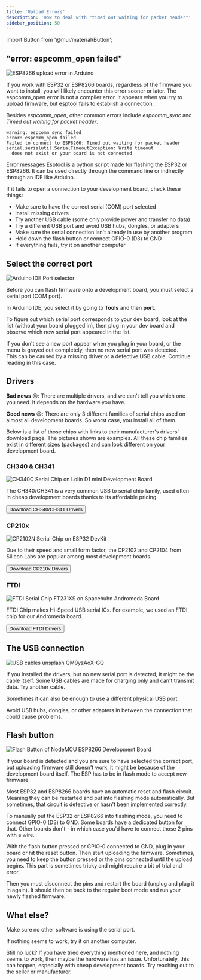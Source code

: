 ```yaml
---
title: 'Upload Errors'
description: 'How to deal with "timed out waiting for packet header"'
sidebar_position: 50
---
```


import Button from '@mui/material/Button';

## "error: espcomm_open failed"

![ESP8266 upload error in Arduino](/img/diy/espcomm.png)

If you work with ESP32 or ESP8266 boards, regardless of the firmware you want to install, you will likely encounter this error sooner or later. 
The espcomm_open error is not a compiler error. It appears when you try to upload firmware, but [esptool ](https://github.com/espressif/esptool)fails to establish a connection. 

Besides *espcomm_open*, other common errors include *espcomm_sync* and *Timed out waiting for packet header*.

```
warning: espcomm_sync failed
error: espcomm_open failed
Failed to connect to ESP8266: Timed out waiting for packet header
serial.serialutil.SerialTimeoutException: Write timeout 
  does not exist or your board is not connected
```

Error messages
[Esptool ](https://github.com/espressif/esptool)is a python script made for flashing the ESP32 or ESP8266. It can be used directly through the command line or indirectly through an IDE like Arduino.

If it fails to open a connection to your development board, check these things: 

- Make sure to have the correct serial (COM) port selected
- Install missing drivers
- Try another USB cable (some only provide power and transfer no data)
- Try a different USB port and avoid USB hubs, dongles, or adapters
- Make sure the serial connection isn't already in use by another program
- Hold down the flash button or connect GPIO-0 (D3) to GND
- If everything fails, try it on another computer

## Select the correct port

![Arduino IDE Port selector](/img/diy/arduinoserialport.png)

Before you can flash firmware onto a development board, you must select a serial port (COM port). 

In Arduino IDE, you select it by going to **Tools** and then **port**. 

To figure out which serial port corresponds to your dev board, look at the list (without your board plugged in), then plug in your dev board and observe which new serial port appeared in the list.

If you don't see a new port appear when you plug in your board, or the menu is grayed out completely, then no new serial port was detected.  
This can be caused by a missing driver or a defective USB cable. Continue reading in this case.

## Drivers

**Bad news** 😔: There are multiple drivers, and we can't tell you which one you need. It depends on the hardware you have.

**Good news** 😃: There are only 3 different families of serial chips used on almost all development boards. So worst case, you install all of them.

Below is a list of those chips with links to their manufacturer's drivers' download page. The pictures shown are examples. All these chip families exist in different sizes (packages) and can look different on your development board.

### CH340 & CH341

![CH340C Serial Chip on Lolin D1 mini Development Board](/img/diy/ch340.jpg)

The CH340/CH341 is a very common USB to serial chip family, used often in cheap development boards thanks to its affordable pricing.

<Button href='http://www.wch-ic.com/downloads/CH341SER_ZIP.html' target='_blank' variant='contained'>Download CH340/CH341 Drivers</Button>

### CP210x

![CP2102N Serial Chip on ESP32 DevKit](/img/diy/cp210x.jpg)

Due to their speed and small form factor, the CP2102 and CP2104 from Silicon Labs are popular among most development boards.

<Button href='https://www.silabs.com/developers/usb-to-uart-bridge-vcp-drivers' target='_blank' variant='contained'>Download CP210x Drivers</Button>

### FTDI

![FTDI Serial Chip FT231XS on Spacehuhn Andromeda Board](/img/diy/ftdi.jpg)

FTDI Chip makes Hi-Speed USB serial ICs. For example, we used an FTDI chip for our Andromeda board.

<Button href='https://ftdichip.com/drivers/' target='_blank' variant='contained'>Download FTDI Drivers</Button>

## The USB connection

![USB cables unsplash QM9yzAoX-GQ](/img/diy/usb.jpg)

If you installed the drivers, but no new serial port is detected, it might be the cable itself. Some USB cables are made for charging only and can't transmit data. Try another cable.

Sometimes it can also be enough to use a different physical USB port.

Avoid USB hubs, dongles, or other adapters in between the connection that could cause problems.

## Flash button

![Flash Button of NodeMCU ESP8266 Development Board](/img/diy/flash.jpg)

If your board is detected and you are sure to have selected the correct port, but uploading firmware still doesn't work, it might be because of the development board itself. The ESP has to be in flash mode to accept new firmware.

Most ESP32 and ESP8266 boards have an automatic reset and flash circuit. Meaning they can be restarted and put into flashing mode automatically. But sometimes, that circuit is defective or hasn't been implemented correctly. 

To manually put the ESP32 or ESP8266 into flashing mode, you need to connect GPIO-0 (D3) to GND. Some boards have a dedicated button for that. Other boards don't - in which case you'd have to connect those 2 pins with a wire.

With the flash button pressed or GPIO-0 connected to GND, plug in your board or hit the reset button. Then start uploading the firmware. Sometimes, you need to keep the button pressed or the pins connected until the upload begins.
This part is sometimes tricky and might require a bit of trial and error. 

Then you must disconnect the pins and restart the board (unplug and plug it in again). It should then be back to the regular boot mode and run your newly flashed firmware.

## What else?

Make sure no other software is using the serial port. 

If nothing seems to work, try it on another computer.

Still no luck? If you have tried everything mentioned here, and nothing seems to work, then maybe the hardware has an issue. Unfortunately, this can happen, especially with cheap development boards. Try reaching out to the seller or manufacturer. 